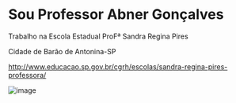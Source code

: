 # Sou Professor Abner Gonçalves



Trabalho na Escola Estadual ProFª Sandra Regina Pires

Cidade de Barão de Antonina-SP

http://www.educacao.sp.gov.br/cgrh/escolas/sandra-regina-pires-professora/




![image](https://github.com/ProfAbner/Prof-Abner/assets/169842470/df8cb2fc-2e91-4cb5-a465-76834ac2c3a4)



